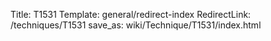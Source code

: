 Title: T1531
Template: general/redirect-index
RedirectLink: /techniques/T1531
save_as: wiki/Technique/T1531/index.html